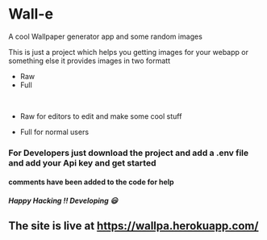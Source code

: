 # Wall-e
A cool Wallpaper generator app and some random images

This is just a project which helps you getting images for your webapp or something else it provides images in two formatt<br>
- Raw
- Full


<br>

- Raw for editors to edit and make some cool stuff

- Full for normal users


### For Developers just download the project and add a .env file and add your Api key and get started

#### comments have been added to the code for help

##### Happy Hacking !! Developing :smiley:

## The site is live at <a href="https://wallpa.herokuapp.com/">https://wallpa.herokuapp.com/</a>

